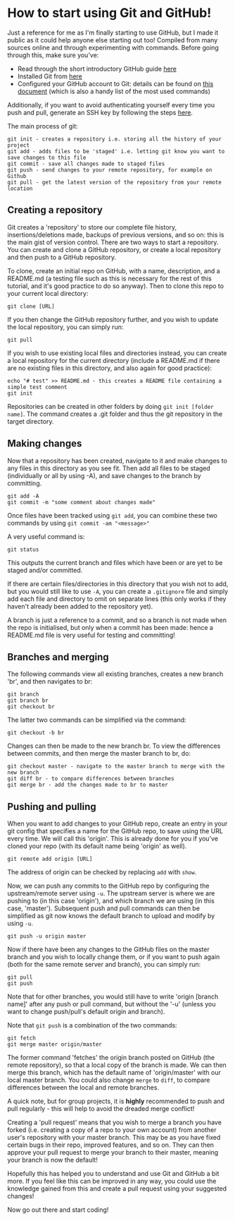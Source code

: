 # How to start using Git and GitHub!
Just a reference for me as I'm finally starting to use GitHub, but I made it public as it could help anyone else starting out too! Compiled from many sources online and through experimenting with commands. Before going through this, make sure you've:
- Read through the short introductory GitHub guide [here](https://guides.github.com/activities/hello-world/)
- Installed Git from [here](https://git-scm.com/downloads)
- Configured your GitHub account to Git: details can be found on [this document](https://education.github.com/git-cheat-sheet-education.pdf) (which is also a handy list of the most used commands)

Additionally, if you want to avoid authenticating yourself every time you push and pull, generate an SSH key by following the steps [here](https://help.github.com/articles/connecting-to-github-with-ssh/).

The main process of git:
```
git init - creates a repository i.e. storing all the history of your project
git add - adds files to be 'staged' i.e. letting git know you want to save changes to this file
git commit - save all changes made to staged files
git push - send changes to your remote repository, for example on Github
git pull - get the latest version of the repository from your remote location
```

## Creating a repository

Git creates a 'repository' to store our complete file history, insertions/deletions made, backups of previous versions, and so on: this is the main gist of version control. There are two ways to start a repository. You can create and clone a GitHub repository, or create a local repository and then push to a GitHub repository.  

To clone, create an initial repo on GitHub, with a name, description, and a README.md (a testing file such as this is necessary for the rest of this tutorial, and it's good practice to do so anyway). Then to clone this repo to your current local directory:
```
git clone [URL]
```
If you then change the GitHub repository further, and you wish to update the local repository, you can simply run:
```
git pull
```
If you wish to use existing local files and directories instead, you can create a local repository for the current directory (include a README.md if there are no existing files in this directory, and also again for good practice):
```
echo "# test" >> README.md - this creates a README file containing a simple test comment
git init
```
Repositories can be created in other folders by doing ```git init [folder name]```. The command creates a .git folder and thus the git repository in the target directory. 
## Making changes
Now that a repository has been created, navigate to it and make changes to any files in this directory as you see fit. Then add all files to be staged (individually or all by using -A), and save changes to the branch by committing. 
```
git add -A
git commit -m "some comment about changes made"
```
Once files have been tracked using ```git add```, you can combine these two commands by using ```git commit -am "<message>"```  

A very useful command is:
```
git status
```
This outputs the current branch and files which have been or are yet to be staged and/or committed.  

If there are certain files/directories in this directory that you wish not to add, but you would still like to use ```-A```, you can create a ```.gitignore``` file and simply add each file and directory to omit on separate lines (this only works if they haven't already been added to the repository yet).

A branch is just a reference to a commit, and so a branch is not made when the repo is initialised, but only when a commit has been made: hence a README.md file is very useful for testing and committing!
## Branches and merging
The following commands view all existing branches, creates a new branch 'br', and then navigates to br:
```
git branch
git branch br
git checkout br
```
The latter two commands can be simplified via the command:
``` 
git checkout -b br 
```
Changes can then be made to the new branch br. To view the differences between commits, and then merge the master branch to br, do:
```
git checkout master - navigate to the master branch to merge with the new branch
git diff br - to compare differences between branches
git merge br - add the changes made to br to master
```
## Pushing and pulling
When you want to add changes to your GitHub repo, create an entry in your git config that specifies a name for the GitHub repo, to save using the URL every time. We will call this 'origin'. This is already done for you if you've cloned your repo (with its default name being 'origin' as well).
```
git remote add origin [URL]
```
The address of origin can be checked by replacing ```add``` with ```show```.

Now, we can push any commits to the GitHub repo by configuring the upstream/remote server using ```-u```. The upstream server is where we are pushing to (in this case 'origin'), and which branch we are using (in this case, 'master'). Subsequent push and pull commands can then be simplified as git now knows the default branch to upload and modify by using ```-u```.
```
git push -u origin master
```
Now if there have been any changes to the GitHub files on the master branch and you wish to locally change them, or if you want to push again (both for the same remote server and branch), you can simply run:
```
git pull
git push
```
Note that for other branches, you would still have to write 'origin [branch name]' after any push or pull command, but without the '-u' (unless you want to change push/pull's default origin and branch). 

Note that ```git push``` is a combination of the two commands:
```
git fetch
git merge master origin/master
```
The former command 'fetches' the origin branch posted on GitHub (the remote repository), so that a local copy of the branch is made. We can then merge this branch, which has the default name of 'origin/master' with our local master branch. You could also change ```merge``` to ```diff```, to compare differences between the local and remote branches. 

A quick note, but for group projects, it is **highly** recommended to push and pull regularly - this will help to avoid the dreaded merge conflict! 

Creating a 'pull request' means that you wish to merge a branch you have forked (i.e. creating a copy of a repo to your own account) from another user's repository with your master branch. This may be as you have fixed certain bugs in their repo, improved features, and so on. They can then approve your pull request to merge your branch to their master, meaning your branch is now the default!

Hopefully this has helped you to understand and use Git and GitHub a bit more. If you feel like this can be improved in any way, you could use the knowledge gained from this and create a pull request using your suggested changes!

Now go out there and start coding!
